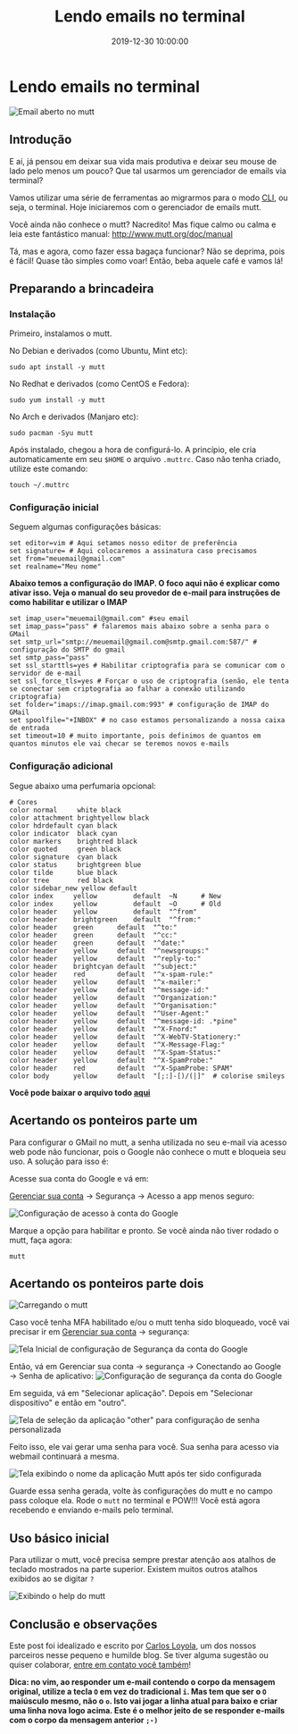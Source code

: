 ﻿---
title: Lendo emails no terminal
date: 2019-12-30 10:00:00
tags: cli, terminal, mutt
---


# Lendo emails no terminal

![Email aberto no mutt](2019-12-27-130742_1366x768_scrot.png)

## Introdução

E aí, já pensou em deixar sua vida mais produtiva e deixar seu mouse de lado pelo menos um pouco? Que tal usarmos um gerenciador de emails via terminal?

Vamos utilizar uma série de ferramentas ao migrarmos para o modo [CLI](https://pt.wikipedia.org/wiki/Interface_de_linha_de_comandos), ou seja, o terminal. Hoje iniciaremos com o gerenciador de emails mutt.

Você ainda não conhece o mutt? Nacredito! Mas fique calmo ou calma e leia este fantástico manual: http://www.mutt.org/doc/manual

Tá, mas e agora, como fazer essa bagaça funcionar? Não se deprima, pois é fácil! Quase tão simples como voar! Então, beba aquele café e vamos lá!

## Preparando a brincadeira

### Instalação

Primeiro, instalamos o mutt.

No Debian e derivados (como Ubuntu, Mint etc):

```
sudo apt install -y mutt
```

No Redhat e derivados (como CentOS e Fedora):

```
sudo yum install -y mutt
```

No Arch e derivados (Manjaro etc):

```
sudo pacman -Syu mutt
```

Após instalado, chegou a hora de configurá-lo. A princípio, ele cria automaticamente em seu `$HOME` o arquivo `.muttrc`. Caso não tenha criado, utilize este comando:

```
touch ~/.muttrc
```

### Configuração inicial

Seguem algumas configurações básicas:

```
set editor=vim # Aqui setamos nosso editor de preferência
set signature= # Aqui colocaremos a assinatura caso precisamos
set from="meuemail@gmail.com"
set realname="Meu nome"
```

**Abaixo temos a configuração do IMAP. O foco aqui não é explicar como ativar isso. Veja o manual do seu provedor de e-mail para instruções de como habilitar e utilizar o IMAP**

```
set imap_user="meuemail@gmail.com" #seu email
set imap_pass="pass" # falaremos mais abaixo sobre a senha para o GMail
set smtp_url="smtp://meuemail@gmail.com@smtp.gmail.com:587/" # configuração do SMTP do gmail
set smtp_pass="pass"
set ssl_starttls=yes # Habilitar criptografia para se comunicar com o servidor de e-mail
set ssl_force_tls=yes # Forçar o uso de criptografia (senão, ele tenta se conectar sem criptografia ao falhar a conexão utilizando criptografia)
set folder="imaps://imap.gmail.com:993" # configuração de IMAP do GMail
set spoolfile="+INBOX" # no caso estamos personalizando a nossa caixa de entrada
set timeout=10 # muito importante, pois definimos de quantos em quantos minutos ele vai checar se teremos novos e-mails
```

### Configuração adicional

Segue abaixo uma perfumaria opcional:

```
# Cores
color normal     white black
color attachment brightyellow black
color hdrdefault cyan black
color indicator  black cyan
color markers    brightred black
color quoted     green black
color signature  cyan black
color status     brightgreen blue
color tilde      blue black
color tree       red black
color sidebar_new yellow default
color index     yellow         default  ~N      # New
color index     yellow         default  ~O      # Old
color header    yellow         default  "^from"
color header    brightgreen    default  "^from:"
color header    green      default  "^to:"
color header    green      default  "^cc:"
color header    green      default  "^date:"
color header    yellow     default  "^newsgroups:"
color header    yellow     default  "^reply-to:"
color header    brightcyan default  "^subject:"
color header    red        default  "^x-spam-rule:"
color header    yellow     default  "^x-mailer:"
color header    yellow     default  "^message-id:"
color header    yellow     default  "^Organization:"
color header    yellow     default  "^Organisation:"
color header    yellow     default  "^User-Agent:"
color header    yellow     default  "^message-id: .*pine"
color header    yellow     default  "^X-Fnord:"
color header    yellow     default  "^X-WebTV-Stationery:"
color header    yellow     default  "^X-Message-Flag:"
color header    yellow     default  "^X-Spam-Status:"
color header    yellow     default  "^X-SpamProbe:"
color header    red        default  "^X-SpamProbe: SPAM"
color body      yellow     default  "[;:]-[)/(|]"  # colorise smileys
```

**Você pode baixar o arquivo todo [aqui](.muttrc)**

## Acertando os ponteiros parte um

Para configurar o GMail no mutt, a senha utilizada no seu e-mail via acesso web pode não funcionar, pois o Google não conhece o mutt e bloqueia seu uso. A solução para isso é:

Acesse sua conta do Google e vá em:

[Gerenciar sua conta](https://myaccount.google.com) → Segurança → Acesso a app menos seguro:

![Configuração de acesso à conta do Google](/static/2019-12-27-132628_732x309_scrot.png)

Marque a opção para habilitar e pronto. Se você ainda não tiver rodado o mutt, faça agora:

```
mutt
```

## Acertando os ponteiros parte dois

![Carregando o mutt](/static/2019-12-27-130146_1366x768_scrot.png)

Caso você tenha MFA habilitado e/ou o mutt tenha sido bloqueado, você vai precisar ir em [Gerenciar sua conta](https://myaccount.google.com) → segurança:

![Tela Inicial de configuração de Segurança da conta do Google](/static/WhatsApp_Image_2019-12-27_at_13.45.07.jpg)

Então, vá em Gerenciar sua conta → segurança → Conectando ao Google → Senha de aplicativo:
![Configuração de segurança da conta do Google](/static/WhatsApp_Image_2019-12-27_at_13.45.24.jpg)

Em seguida, vá em "Selecionar aplicação". Depois em "Selecionar dispositivo" e então em "outro".

![Tela de seleção da aplicação "other" para configuração de senha personalizada](/static/WhatsApp_Image_2019-12-27_at_13.45.59.jpg)

Feito isso, ele vai gerar uma senha para você. Sua senha para acesso via webmail continuará a mesma. 

![Tela exibindo o nome da aplicação Mutt após ter sido configurada](/static/WhatsApp_Image_2019-12-27_at_13.47.14.jpg)

Guarde essa senha gerada, volte às configurações do mutt e no campo pass coloque ela. Rode o `mutt` no terminal e POW!!! Você está agora recebendo e enviando e-mails pelo terminal.

## Uso básico inicial 

Para utilizar o mutt, você precisa sempre prestar atenção aos atalhos de teclado mostrados na parte superior. Existem muitos outros atalhos exibidos ao se digitar `?`

![Exibindo o help do mutt](/static/2019-12-27-132200_1366x768_scrot.png)

## Conclusão e observações

Este post foi idealizado e escrito por [Carlos Loyola](https://github.com/cloyol1), um dos nossos parceiros nesse pequeno e humilde blog. Se tiver alguma sugestão ou quiser colaborar, [entre em contato você também](mailto:eduardo.lisboa@gmail.com)!

**Dica: no vim, ao responder um e-mail contendo o corpo da mensagem original, utilize a tecla `O` em vez do tradicional `i`. Mas tem que ser o `O` maiúsculo mesmo, não o `o`. Isto vai jogar a linha atual para baixo e criar uma linha nova logo acima. Este é o melhor jeito de se responder e-mails com o corpo da mensagem anterior `;-)`**
